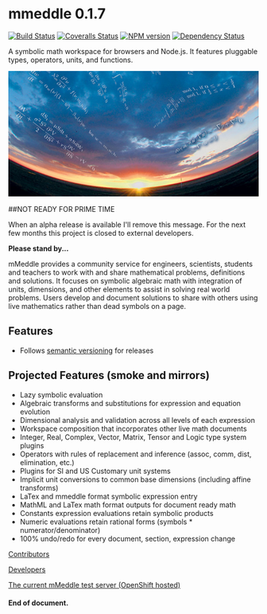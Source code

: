 # mmeddle 0.1.7
[![Build Status][travis-image]][travis-url] 
[![Coveralls Status][coveralls-image]][coveralls-url]
[![NPM version][npm-image]][npm-url]
[![Dependency Status][depstat-image]][depstat-url]

[npm-url]: https://www.npmjs.com/package/mmeddle
[npm-image]: https://badge.fury.io/js/mmeddle.svg
[travis-url]: https://travis-ci.org/jfogarty/mmeddle
[travis-image]: https://img.shields.io/travis/jfogarty/mmeddle.svg?branch=master
[coveralls-url]: https://coveralls.io/r/jfogarty/mmeddle
[coveralls-image]: https://img.shields.io/coveralls/jfogarty/mmeddle.svg
[depstat-url]: https://david-dm.org/jfogarty/mmeddle
[depstat-image]: https://david-dm.org/jfogarty/mmeddle.svg

[openshift-mm-url]: http://mmeddle-jfogarty.rhcloud.com
[openshift-mm-bvt-url]: http://mmeddle-jfogarty.rhcloud.com/test/testMocha.html
[openshift-mm-api-url]: http://mmeddle-jfogarty.rhcloud.com/api/index.html

A symbolic math workspace for browsers and Node.js. It features pluggable types, operators, units, and functions.

![backgound math art](images/art/mathart1.jpg)

##NOT READY FOR PRIME TIME

When an alpha release is available I'll remove this message.
For the next few months this project is closed to external developers.

**Please stand by...**

mMeddle provides a community service for engineers, scientists, students and
teachers to work with and share mathematical problems, definitions and
solutions. It focuses on symbolic algebraic math with integration of units,
dimensions, and other elements to assist in solving real world problems.
Users develop and document solutions to share with others using live mathematics
rather than dead symbols on a page.

## Features
* Follows [semantic versioning](http://semver.org/) for releases

## Projected Features (smoke and mirrors)
* Lazy symbolic evaluation
* Algebraic transforms and substitutions for expression and equation evolution
* Dimensional analysis and validation across all levels of each expression
* Workspace composition that incorporates other live math documents
* Integer, Real, Complex, Vector, Matrix, Tensor and Logic type system plugins
* Operators with rules of replacement and inference (assoc, comm, dist, elimination, etc.)
* Plugins for SI and US Customary unit systems
* Implicit unit conversions to common base dimensions (including affine transforms)
* LaTex and mmeddle format symbolic expression entry
* MathML and LaTex math format outputs for document ready math
* Constants expression evaluations retain symbolic products
* Numeric evaluations retain rational forms (symbols * numerator/denominator)
* 100% undo/redo for every document, section, expression change

[Contributors](CONTRIBUTING.md)

[Developers](docs/DEVELOPERS.md)

[The current mMeddle test server (OpenShift hosted)][openshift-mm-url]

#### End of document.
